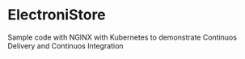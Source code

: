# ElectroniStore
Sample code with NGINX with Kubernetes to demonstrate Continuos Delivery and Continuos Integration
